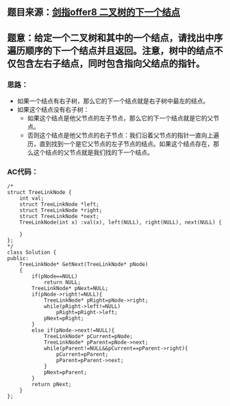 ## 题目来源：[剑指offer8 二叉树的下一个结点](https://www.nowcoder.com/practice/9023a0c988684a53960365b889ceaf5e?tpId=13&tqId=11210&tPage=3&rp=3&ru=%2Fta%2Fcoding-interviews&qru=%2Fta%2Fcoding-interviews%2Fquestion-ranking)

## 题意：给定一个二叉树和其中的一个结点，请找出中序遍历顺序的下一个结点并且返回。注意，树中的结点不仅包含左右子结点，同时包含指向父结点的指针。

### 思路：
  - 如果一个结点有右子树，那么它的下一个结点就是右子树中最左的结点。
  - 如果这个结点没有右子树：
    - 如果这个结点是他父节点的左子节点，那么它的下一个结点就是它的父节点。
    - 否则这个结点是他父节点的右子节点：我们沿着父节点的指针一直向上遍历，直到找到一个是它父节点的左子节点的结点。如果这个结点存在，那么这个结点的父节点就是我们找的下一个结点。

### AC代码：

```
/*
struct TreeLinkNode {
    int val;
    struct TreeLinkNode *left;
    struct TreeLinkNode *right;
    struct TreeLinkNode *next;
    TreeLinkNode(int x) :val(x), left(NULL), right(NULL), next(NULL) {
        
    }
};
*/
class Solution {
public:
    TreeLinkNode* GetNext(TreeLinkNode* pNode)
    {
        if(pNode==NULL)
            return NULL;
        TreeLinkNode* pNext=NULL;
        if(pNode->right!=NULL){
            TreeLinkNode* pRight=pNode->right;
            while(pRight->left!=NULL)
                pRight=pRight->left;
            pNext=pRight;
        }
        else if(pNode->next!=NULL){
            TreeLinkNode* pCurrent=pNode;
            TreeLinkNode* pParent=pNode->next;
            while(pParent!=NULL&&pCurrent==pParent->right){
                pCurrent=pParent;
                pParent=pParent->next;
            }
            pNext=pParent;
        }
        return pNext;
    }
};
```
